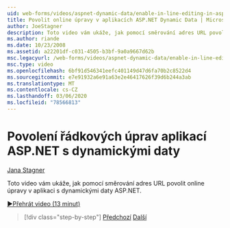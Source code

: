 ```yaml
---
uid: web-forms/videos/aspnet-dynamic-data/enable-in-line-editing-in-aspnet-dynamic-data-applications
title: Povolit online úpravy v aplikacích ASP.NET Dynamic Data | Microsoft Docs
author: JoeStagner
description: Toto video vám ukáže, jak pomocí směrování adres URL povolit online úpravy v aplikaci s dynamickými daty ASP.NET.
ms.author: riande
ms.date: 10/23/2008
ms.assetid: a22201df-c031-4505-b3bf-9a0a9667d62b
msc.legacyurl: /web-forms/videos/aspnet-dynamic-data/enable-in-line-editing-in-aspnet-dynamic-data-applications
msc.type: video
ms.openlocfilehash: 6bf91d546341eefc401149d47d6fa70b2c8522d4
ms.sourcegitcommit: e7e91932a6e91a63e2e46417626f39d6b244a3ab
ms.translationtype: MT
ms.contentlocale: cs-CZ
ms.lasthandoff: 03/06/2020
ms.locfileid: "78566813"
---
```

# <a name="enable-in-line-editing-in-aspnet-dynamic-data-applications"></a>Povolení řádkových úprav aplikací ASP.NET s dynamickými daty

[Jana Stagner](https://github.com/JoeStagner)

Toto video vám ukáže, jak pomocí směrování adres URL povolit online úpravy v aplikaci s dynamickými daty ASP.NET.

[&#9654;Přehrát video (13 minut)](https://channel9.msdn.com/Blogs/ASP-NET-Site-Videos/enable-in-line-editing-in-aspnet-dynamic-data-applications)

> [!div class="step-by-step"]
> [Předchozí](begin-modifying-dynamic-data-applications-with-url-routing.md)
> [Další](how-to-enable-table-specific-routing-in-dynamic-data-applications.md)
